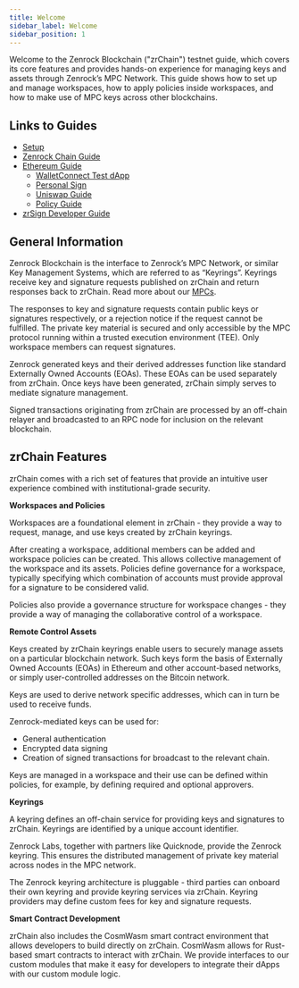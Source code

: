```yaml
---
title: Welcome 
sidebar_label: Welcome
sidebar_position: 1
---
```


Welcome to the Zenrock Blockchain ("zrChain") testnet guide, which covers its core features and provides hands-on experience for managing keys and assets through Zenrock’s MPC Network. This guide shows how to set up and manage workspaces, how to apply policies inside workspaces, and how to make use of MPC keys across other blockchains.

## Links to Guides

- [Setup](setup.md)
- [Zenrock Chain Guide](zenrock-guide.md)
- [Ethereum Guide](../testnet-guides/explore-ethereum/_category_.json)
    - [WalletConnect Test dApp](../testnet-guides/explore-ethereum/walletConnect.md)
    - [Personal Sign](../testnet-guides/explore-ethereum/personal-sign.md)
    - [Uniswap Guide](../testnet-guides/explore-ethereum/uniswap.md)
    - [Policy Guide](../testnet-guides/explore-ethereum/policy-swap.md)
- [zrSign Developer Guide](zrSignOmni.md)

## General Information

Zenrock Blockchain is the interface to Zenrock’s MPC Network, or similar Key Management Systems, which are referred to as “Keyrings”. Keyrings receive key and signature requests published on zrChain and return responses back to zrChain. Read more about our [MPCs](../mpc.md).

The responses to key and signature requests contain public keys or signatures respectively, or a rejection notice if the request cannot be fulfilled. The private key material is secured and only accessible by the MPC protocol running within a trusted execution environment (TEE). Only workspace members can request signatures. 

Zenrock generated keys and their derived addresses function like standard Externally Owned Accounts (EOAs). These EOAs can be used separately from zrChain. Once keys have been generated, zrChain simply serves to mediate signature management.

Signed transactions originating from zrChain are processed by an off-chain relayer and broadcasted to an RPC node for inclusion on the relevant blockchain.

## zrChain Features

zrChain comes with a rich set of features that provide an intuitive user experience combined with institutional-grade security.

**Workspaces and Policies**

Workspaces are a foundational element in zrChain - they provide a way to request, manage, and use keys created by zrChain keyrings.

After creating a workspace, additional members can be added and workspace policies can be created. This allows collective management of the workspace and its assets. Policies define governance for a workspace, typically specifying which combination of accounts must provide approval for a signature to be considered valid.

Policies also provide a governance structure for workspace changes - they provide a way of managing the collaborative control of a workspace.

**Remote Control Assets**

Keys created by zrChain keyrings enable users to securely manage assets on a particular blockchain network. Such keys form the basis of Externally Owned Accounts (EOAs) in Ethereum and other account-based networks, or simply user-controlled addresses on the Bitcoin network.

Keys are used to derive network specific addresses, which can in turn be used to receive funds.

Zenrock-mediated keys can be used for:

- General authentication
- Encrypted data signing
- Creation of signed transactions for broadcast to the relevant chain.

Keys are managed in a workspace and their use can be defined within policies, for example, by defining required and optional approvers.

**Keyrings**

A keyring defines an off-chain service for providing keys and signatures to zrChain. Keyrings are identified by a unique account identifier.

Zenrock Labs, together with partners like Quicknode, provide the Zenrock keyring. This ensures the distributed management of private key material across nodes in the MPC network.

The Zenrock keyring architecture is pluggable - third parties can onboard their own keyring and provide keyring services via zrChain. Keyring providers may define custom fees for key and signature requests.

**Smart Contract Development**

zrChain also includes the CosmWasm smart contract environment that allows developers to build directly on zrChain. CosmWasm allows for Rust-based smart contracts to interact with zrChain. We provide interfaces to our custom modules that make it easy for developers to integrate their dApps with our custom module logic.
